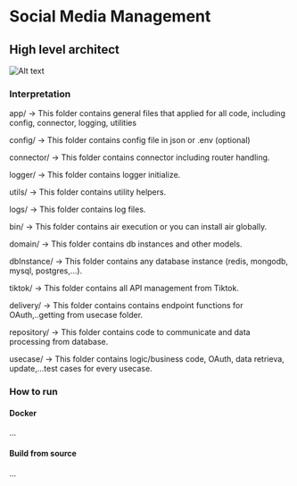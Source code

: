 # Social Media Management
## High level architect
![Alt text](/posts/path/to/img.jpg "Optional title")

### Interpretation
app/                  → This folder contains general files that applied for all code, including config, connector, logging, utilities

config/        → This folder contains config file in json or .env (optional)

connector/ → This folder contains connector including router handling.

logger/        → This folder contains logger initialize.

utils/            → This folder contains utility helpers.

logs/            → This folder contains log files.

bin/                    → This folder contains air execution or you can install air globally.

domain/             → This folder contains db instances and other models.

dbInstance/ → This folder contains any database instance (redis, mongodb, mysql, postgres,…).

<another models>

tiktok/                 → This folder contains all API management from Tiktok.

delivery/        → This folder contains contains endpoint functions for OAuth,..getting from usecase folder.

repository/    → This folder contains code to communicate and data processing from database.

usecase/       → This folder contains logic/business code, OAuth, data retrieva, update,…test cases for every usecase.

<test files for every usecases>

### How to run
#### Docker
...
#### Build from source
...